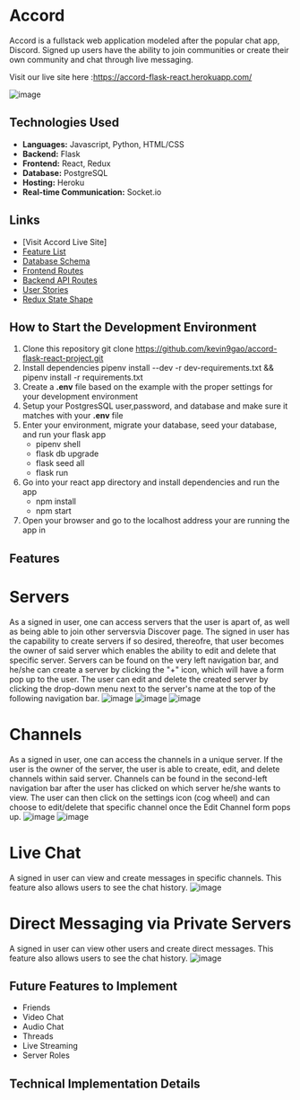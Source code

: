 # Accord

Accord is a fullstack web application modeled after the popular chat app, Discord. Signed up users have the ability to join communities or create their own community and chat through live messaging.

Visit our live site here :https://accord-flask-react.herokuapp.com/

![image](https://user-images.githubusercontent.com/46208016/182058926-efc02305-5efe-4614-be87-c83d6d794d33.png)


## Technologies Used
* **Languages:** Javascript, Python, HTML/CSS
* **Backend:** Flask
* **Frontend:** React, Redux
* **Database:** PostgreSQL
* **Hosting:** Heroku
* **Real-time Communication:** Socket.io

## Links
* [Visit Accord Live Site]
* [Feature List](https://github.com/kevin9gao/accord-flask-react-project/wiki/Feature-List)
* [Database Schema](https://github.com/kevin9gao/accord-flask-react-project/wiki/Database-Schema)
* [Frontend Routes](https://github.com/kevin9gao/accord-flask-react-project/wiki/Frontend-Routes)
* [Backend API Routes](https://github.com/kevin9gao/accord-flask-react-project/wiki/API-Routes)
* [User Stories](https://github.com/kevin9gao/accord-flask-react-project/wiki/User-Stories)
* [Redux State Shape](https://github.com/kevin9gao/accord-flask-react-project/wiki/State-Shape)


## How to Start the Development Environment
1. Clone this repository
    git clone https://github.com/kevin9gao/accord-flask-react-project.git
2. Install dependencies
    pipenv install --dev -r dev-requirements.txt && pipenv install -r requirements.txt
3. Create a **.env** file based on the example with the proper settings for your development environment
4. Setup your PostgresSQL user,password, and database and make sure it matches with your **.env** file
5. Enter your environment, migrate your database, seed your database, and run your flask app
    * pipenv shell
    * flask db upgrade
    * flask seed all
    * flask run
6. Go into your react app directory and install dependencies and run the app
    * npm install
    * npm start
7. Open your browser and go to the localhost address your are running the app in

## Features
# Servers
As a signed in user, one can access servers that the user is apart of, as well as being able to join other serversvia Discover page.  The signed in user has the capability to create servers if so desired, thereofre, that user becomes the owner of said server which enables the ability to edit and delete that specific server.  Servers can be found on the very left navigation bar, and he/she can create a server by clicking the "+" icon, which will have a form pop up to the user.  The user can edit and delete the created server by clicking the drop-down menu next to the server's name at the top of the following navigation bar.
![image](https://user-images.githubusercontent.com/46208016/182059011-67c2c302-8010-47dc-90bc-00dfd200fb2d.png)
![image](https://user-images.githubusercontent.com/46208016/182057530-89ff1321-0329-4adc-99e1-70f5f8d3dac9.png)
![image](https://user-images.githubusercontent.com/46208016/182057572-3cdc9070-4268-4b80-a317-e20adb322bf2.png)

# Channels
As a signed in user, one can access the channels in a unique server.  If the user is the owner of the server, the user is able to create, edit, and delete channels within said server.  Channels can be found in the second-left navigation bar after the user has clicked on which server he/she wants to view.  The user can then click on the settings icon (cog wheel) and can choose to edit/delete that specific channel once the Edit Channel form pops up.
![image](https://user-images.githubusercontent.com/46208016/182057818-a7572f2d-bf12-4bd3-bfaf-6943a0d7a10e.png)
![image](https://user-images.githubusercontent.com/46208016/182057840-f261cdbb-4be5-4ea9-8fbf-021d68b447d4.png)

# Live Chat
A signed in user can view and create messages in specific channels.  This feature also allows users to see the chat history.
![image](https://user-images.githubusercontent.com/46208016/182058340-0a7277d4-2032-430a-b5f8-a151fbcafb5f.png)

# Direct Messaging via Private Servers
A signed in user can view other users and create direct messages.  This feature also allows users to see the chat history.
![image](https://user-images.githubusercontent.com/46208016/182058485-1cca2842-7641-4b2b-9e2c-3208a1256e86.png)


## Future Features to Implement
* Friends
* Video Chat
* Audio Chat
* Threads
* Live Streaming
* Server Roles

## Technical Implementation Details
